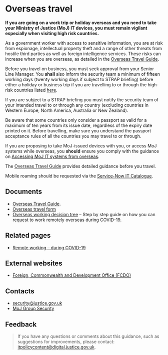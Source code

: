 # Overseas travel

**If you are going on a work trip or holiday overseas and you need to take your Ministry of Justice \(MoJ\) IT devices, you must remain vigilant especially when visiting high risk countries.**

As a government worker with access to sensitive information, you are at risk from espionage, intellectual property theft and a range of other threats from hostile third parties as well as foreign intelligence services. These risks can increase when you are overseas, as detailed in the [Overseas Travel Guide](./gs/overseas-travel-guide-v1-5-apr-2022.docx).

Before you travel on business, you must seek approval from your Senior Line Manager. You **shall** also inform the security team a minimum of fifteen working days \(twenty working days if subject to STRAP briefing\) before either a holiday or business trip if you are travelling to or through the high-risk countries listed [here](accessing-moj-it-systems-from-overseas.md#part-one).

If you are subject to a STRAP briefing you must notify the security team of your intended travel to or through any country \(excluding countries in Western Europe, North America, Australia or New Zealand\).

Be aware that some countries only consider a passport as valid for a maximum of ten years from its issue date, regardless of the expiry date printed on it. Before travelling, make sure you understand the passport acceptance rules of all the countries you may travel to or through.

If you are proposing to take MoJ-issued devices with you, or access MoJ systems while overseas, you **should** ensure you comply with the guidance on [Accessing MoJ IT systems from overseas](accessing-moj-it-systems-from-overseas.md).

The [Overseas Travel Guide](./gs/overseas-travel-guide-v1-5-apr-2022.docx) provides detailed guidance before you travel.

Mobile roaming should be requested via the [Service-Now IT Catalogue](https://mojprod.service-now.com/moj_sp).

## Documents

-   [Overseas Travel Guide](./gs/overseas-travel-guide-v1-5-apr-2022.docx).
-   [Overseas travel form](/gs/overseas-travel-form.docx)
-   [Overseas working decision tree](https://intranet.justice.gov.uk/documents/2020/09/overseas-working-decision-tree.docx) – Step by step guide on how you can request to work remotely overseas during COVID-19.

## Related pages

-   [Remote working – during COVID-19](https://intranet.justice.gov.uk/guidance/security/emergencies/coronavirus-guidance/security/remote-working/)

## External websites

-   [Foreign, Commonwealth and Development Office \(FCDO\)](https://www.gov.uk/government/organisations/foreign-commonwealth-office)

## Contacts

-   [security@justice.gov.uk](mailto:security@justice.gov.uk)
-   [MoJ Group Security](mailto:mojgroupsecurity@justice.gov.uk)

## Feedback

> If you have any questions or comments about this guidance, such as suggestions for improvements, please contact: [itpolicycontent@digital.justice.gov.uk](mailto:itpolicycontent@digital.justice.gov.uk).


